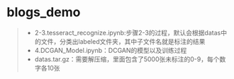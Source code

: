 # blogs_demo

> *  2-3.tesseract_recognize.ipynb:步骤2-3的过程，默认会根据datas中的文件，分类出labeled文件夹，其中子文件名就是标注的结果
> *  4.DCGAN_Model.ipynb：DCGAN的模型以及训练过程
> *  datas.tar.gz：需要解压缩，里面包含了5000张未标注的0-9，每个数字各10张

